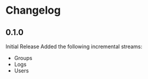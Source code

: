 # Changelog

## 0.1.0
Initial Release
Added the following incremental streams:
- Groups
- Logs
- Users
